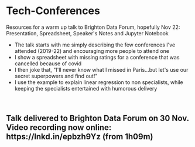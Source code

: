 # Tech-Conferences
Resources for a warm up talk to Brighton Data Forum, hopefully Nov 22: Presentation, Spreadsheet, Speaker's Notes and Jupyter Notebook
<br>
* The talk starts with me simply describing the few conferences I've attended (2019-22) and encouraging more people to attend one <br>
* I show a spreadsheet with missing ratings for a conference that was cancelled because of covid <br>
* I then joke that, "I'll never know what I missed in Paris...but let's use our secret superpowers and find out!" <br>
* I use the example to explain linear regression to non specialists, while keeping the specialists entertained with humorous delivery <br>
<br>
<h2>Talk delivered to Brighton Data Forum on 30 Nov. Video recording now online: <br>
https://lnkd.in/epbzh9Yz (from 1h09m)</h2>
